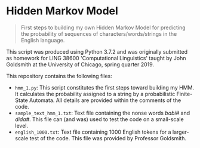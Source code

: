 # Hidden Markov Model

> First steps to building my own Hidden Markov Model for predicting the probability of sequences of characters/words/strings in the English language.

This script was produced using Python 3.7.2 and was originally submitted as homework for LING 38600 'Computational Linguistics' taught by John Goldsmith at the University of Chicago, spring quarter 2019.

This repository contains the following files:

- `hmm_1.py`: This script constitutes the first steps toward building my HMM. It calculates the probability assigned to a string by a probabilistic Finite-State Automata. All details are provided within the comments of the code.
- `sample_text_hmm_1.txt`: Text file containing the nonse words *babi#* and *dida#*. This file can (and was) used to test the code on a small-scale level.
- `english_1000.txt`: Text file containing 1000 English tokens for a larger-scale test of the code. This file was provided by Professor Goldsmith.
